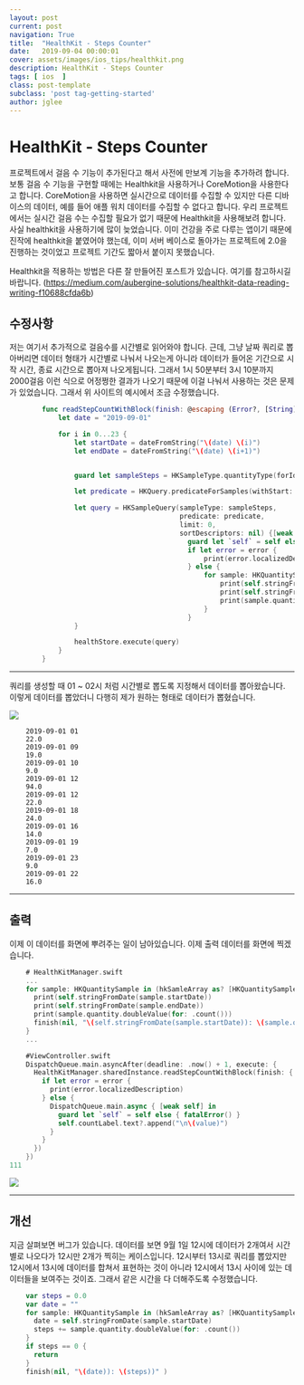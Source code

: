 ```yaml
---
layout: post
current: post
navigation: True
title:  "HealthKit - Steps Counter"
date:   2019-09-04 00:00:01
cover: assets/images/ios_tips/healthkit.png
description: HealthKit - Steps Counter
tags: [ ios  ]
class: post-template
subclass: 'post tag-getting-started'
author: jglee
---
```

# HealthKit - Steps Counter
 프로젝트에서 걸음 수 기능이 추가된다고 해서 사전에 만보계 기능을 추가하려 합니다. 보통 걸음 수 기능을 구현할 때에는 Healthkit을 사용하거나 CoreMotion을 사용한다고 합니다. CoreMotion을 사용하면 실시간으로 데이터를 수집할 수 있지만 다른 디바이스의 데이터, 예를 들어 애플 워치 데이터를 수집할 수 없다고 합니다. 우리 프로젝트에서는 실시간 걸음 수는 수집할 필요가 없기 때문에 Healthkit을 사용해보려 합니다.
  사실 healthkit을 사용하기에 많이 늦었습니다. 이미 건강을 주로 다루는 앱이기 때문에 진작에 healthkit을 붙였어야 했는데, 이미 서버 베이스로 돌아가는 프로젝트에 2.0을 진행하는 것이었고 프로젝트 기간도 짧아서 붙이지 못했습니다.

Healthkit을 적용하는 방법은 다른 잘 만들어진 포스트가 있습니다. 여기를 참고하시길 바랍니다.
(https://medium.com/aubergine-solutions/healthkit-data-reading-writing-f10688cfda6b)


##  수정사항

 저는 여기서 추가적으로 걸음수를 시간별로 읽어와야 합니다. 근데, 그냥 날짜 쿼리로 뽑아버리면 데이터 형태가 시간별로 나눠서 나오는게 아니라 데이터가 들어온 기간으로 시작 시간, 종료 시간으로 뽑아져 나오게됩니다. 그래서 1시 50분부터 3시 10분까지 2000걸음 이런 식으로 어정쩡한 결과가 나오기 때문에 이걸 나눠서 사용하는 것은 문제가 있었습니다.
 그래서 위 사이트의 예시에서 조금 수정했습니다.

```swift
        func readStepCountWithBlock(finish: @escaping (Error?, [String]) ->Void) {
            let date = "2019-09-01"

            for i in 0...23 {
                let startDate = dateFromString("\(date) \(i)")
                let endDate = dateFromString("\(date) \(i+1)")


                guard let sampleSteps = HKSampleType.quantityType(forIdentifier: .stepCount) else { fatalError() }

                let predicate = HKQuery.predicateForSamples(withStart: startDate, end: endDate, options: HKQueryOptions.strictStartDate)

                let query = HKSampleQuery(sampleType: sampleSteps,
                                          predicate: predicate,
                                          limit: 0,
                                          sortDescriptors: nil) {[weak self] (hkSamleQuery,hkSamleArray,error) in
                                            guard let `self` = self else { return }
                                            if let error = error {
                                                print(error.localizedDescription)
                                            } else {
                                                for sample: HKQuantitySample in (hkSamleArray as? [HKQuantitySample]) ?? [] {
                                                    print(self.stringFromDate(sample.startDate))
                                                    print(self.stringFromDate(sample.endDate))
                                                    print(sample.quantity.doubleValue(for: .count()))
                                                }
                                            }
                }

                healthStore.execute(query)
            }
        }
```


----------


 쿼리를 생성할 때 01 ~ 02시 처럼 시간별로 뽑도록 지정해서 데이터를 뽑아왔습니다. 이렇게 데이터를 뽑았더니 다행히 제가 원하는 형태로 데이터가 뽑혔습니다.


![](https://paper-attachments.dropbox.com/s_5689B5119B301B2F3320EFD6B62220CF7F6D69A4DF60E1E0C568B1579E459BB9_1567568001265_IMG_34FEA881C12D-1.jpeg)
```
    2019-09-01 01
    22.0
    2019-09-01 09
    19.0
    2019-09-01 10
    9.0
    2019-09-01 12
    94.0
    2019-09-01 12
    22.0
    2019-09-01 18
    24.0
    2019-09-01 16
    14.0
    2019-09-01 19
    7.0
    2019-09-01 23
    9.0
    2019-09-01 22
    16.0
```



----------


##  출력

 이제 이 데이터를 화면에 뿌려주는 일이 남아있습니다.
이제 출력 데이터를 화면에 찍겠습니다.
```swift
    # HealthKitManager.swift
    ...
    for sample: HKQuantitySample in (hkSamleArray as? [HKQuantitySample]) ?? [] {
      print(self.stringFromDate(sample.startDate))
      print(self.stringFromDate(sample.endDate))
      print(sample.quantity.doubleValue(for: .count()))
      finish(nil, "\(self.stringFromDate(sample.startDate)): \(sample.quantity.doubleValue(for: .count()))" )
    }
    ...

    #ViewController.swift
    DispatchQueue.main.asyncAfter(deadline: .now() + 1, execute: {
      HealthKitManager.sharedInstance.readStepCountWithBlock(finish: { (error, value) in
        if let error = error {
          print(error.localizedDescription)
        } else {
          DispatchQueue.main.async { [weak self] in
            guard let `self` = self else { fatalError() }
            self.countLabel.text?.append("\n\(value)")
          }
        }
      })
    })
111
```
![](https://paper-attachments.dropbox.com/s_5689B5119B301B2F3320EFD6B62220CF7F6D69A4DF60E1E0C568B1579E459BB9_1567569670771_IMG_63C99B0A4033-1.jpeg)

----------
##  개선

 지금 살펴보면 버그가 있습니다.
 데이터를 보면 9월 1일 12시에 데이터가 2개여서 시간별로 나오다가 12시만 2개가 찍히는 케이스입니다. 12시부터 13시로 쿼리를 뽑았지만 12시에서 13시에 데이터를 합쳐서 표현하는 것이 아니라 12시에서 13시 사이에 있는 데이터들을 보여주는 것이죠. 그래서 같은 시간을 다 더해주도록 수정했습니다.

```swift
    var steps = 0.0
    var date = ""
    for sample: HKQuantitySample in (hkSamleArray as? [HKQuantitySample]) ?? [] {
      date = self.stringFromDate(sample.startDate)
      steps += sample.quantity.doubleValue(for: .count())
    }
    if steps == 0 {
      return
    }
    finish(nil, "\(date)): \(steps))" )
```
